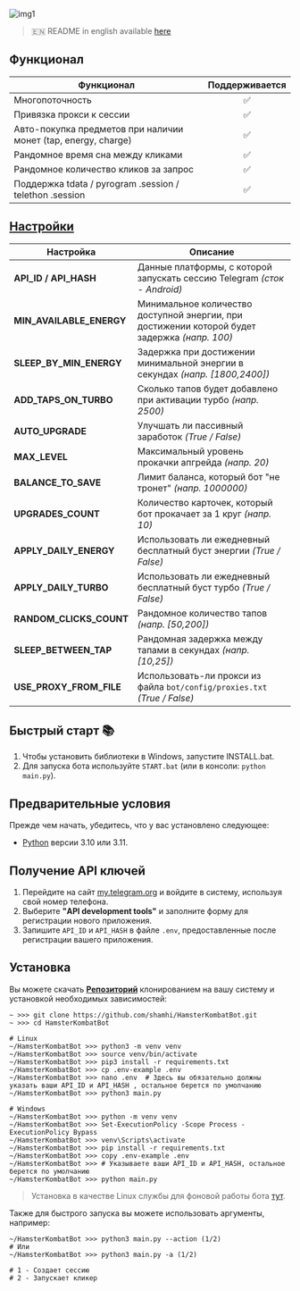 

![img1](.github/images/demo.png)

> 🇪🇳 README in english available [here](README-EN.md)

## Функционал  
| Функционал                                                     | Поддерживается  |
|----------------------------------------------------------------|:---------------:|
| Многопоточность                                                |        ✅        |
| Привязка прокси к сессии                                       |        ✅        |
| Авто-покупка предметов при наличии монет (tap, energy, charge) |        ✅        |
| Рандомное время сна между кликами                              |        ✅        |
| Рандомное количество кликов за запрос                          |        ✅        |
| Поддержка tdata / pyrogram .session / telethon .session        |        ✅        |


## [Настройки](https://github.com/shamhi/HamsterKombatBot/blob/main/.env-example)
| Настройка                | Описание                                                                                      |
|--------------------------|-----------------------------------------------------------------------------------------------|
| **API_ID / API_HASH**    | Данные платформы, с которой запускать сессию Telegram _(сток - Android)_                      |
| **MIN_AVAILABLE_ENERGY** | Минимальное количество доступной энергии, при достижении которой будет задержка _(напр. 100)_ |
| **SLEEP_BY_MIN_ENERGY**  | Задержка при достижении минимальной энергии в секундах _(напр. [1800,2400])_                  |
| **ADD_TAPS_ON_TURBO**    | Сколько тапов будет добавлено при активации турбо _(напр. 2500)_                              |
| **AUTO_UPGRADE**         | Улучшать ли пассивный заработок _(True / False)_                                              |
| **MAX_LEVEL**            | Максимальный уровень прокачки апгрейда _(напр. 20)_                                           |
| **BALANCE_TO_SAVE**      | Лимит баланса, который бот "не тронет" _(напр. 1000000)_                                      |
| **UPGRADES_COUNT**       | Количество карточек, который бот прокачает за 1 круг _(напр. 10)_                             |
| **APPLY_DAILY_ENERGY**   | Использовать ли ежедневный бесплатный буст энергии _(True / False)_                           |
| **APPLY_DAILY_TURBO**    | Использовать ли ежедневный бесплатный буст турбо _(True / False)_                             |
| **RANDOM_CLICKS_COUNT**  | Рандомное количество тапов _(напр. [50,200])_                                                 |
| **SLEEP_BETWEEN_TAP**    | Рандомная задержка между тапами в секундах _(напр. [10,25])_                                  |
| **USE_PROXY_FROM_FILE**  | Использовать-ли прокси из файла `bot/config/proxies.txt` _(True / False)_                     |

## Быстрый старт 📚
1. Чтобы установить библиотеки в Windows, запустите INSTALL.bat.
2. Для запуска бота используйте `START.bat` (или в консоли: `python main.py`).

## Предварительные условия
Прежде чем начать, убедитесь, что у вас установлено следующее:
- [Python](https://www.python.org/downloads/) версии 3.10 или 3.11.

## Получение API ключей
1. Перейдите на сайт [my.telegram.org](https://my.telegram.org) и войдите в систему, используя свой номер телефона.
2. Выберите **"API development tools"** и заполните форму для регистрации нового приложения.
3. Запишите `API_ID` и `API_HASH` в файле `.env`, предоставленные после регистрации вашего приложения.

## Установка
Вы можете скачать [**Репозиторий**](https://github.com/shamhi/HamsterKombatBot) клонированием на вашу систему и установкой необходимых зависимостей:
```shell
~ >>> git clone https://github.com/shamhi/HamsterKombatBot.git 
~ >>> cd HamsterKombatBot

# Linux
~/HamsterKombatBot >>> python3 -m venv venv
~/HamsterKombatBot >>> source venv/bin/activate
~/HamsterKombatBot >>> pip3 install -r requirements.txt
~/HamsterKombatBot >>> cp .env-example .env
~/HamsterKombatBot >>> nano .env  # Здесь вы обязательно должны указать ваши API_ID и API_HASH , остальное берется по умолчанию
~/HamsterKombatBot >>> python3 main.py

# Windows
~/HamsterKombatBot >>> python -m venv venv
~/HamsterKombatBot >>> Set-ExecutionPolicy -Scope Process -ExecutionPolicy Bypass
~/HamsterKombatBot >>> venv\Scripts\activate
~/HamsterKombatBot >>> pip install -r requirements.txt
~/HamsterKombatBot >>> copy .env-example .env
~/HamsterKombatBot >>> # Указываете ваши API_ID и API_HASH, остальное берется по умолчанию
~/HamsterKombatBot >>> python main.py
```
> Установка в качестве Linux службы для фоновой работы бота [тут](docs/LINUX-SERVIS-INSTALL.md).

Также для быстрого запуска вы можете использовать аргументы, например:
```shell
~/HamsterKombatBot >>> python3 main.py --action (1/2)
# Или
~/HamsterKombatBot >>> python3 main.py -a (1/2)

# 1 - Создает сессию
# 2 - Запускает кликер
```
